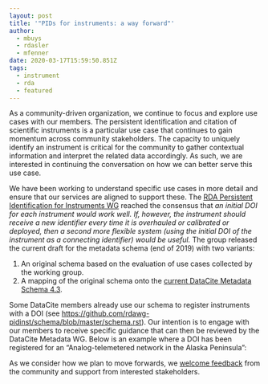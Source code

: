 ```yaml
---
layout: post
title: '"PIDs for instruments: a way forward"'
author:
  - mbuys
  - rdasler
  - mfenner
date: 2020-03-17T15:59:50.851Z
tags:
  - instrument
  - rda
  - featured
---
```

As a community-driven organization, we continue to focus and explore use cases with our members. The persistent identification and citation of scientific instruments is a particular use case that continues to gain momentum across community stakeholders. The capacity to uniquely identify an instrument is critical for the community to gather contextual information and interpret the related data accordingly. As such, we are interested in continuing the conversation on how we can better serve this use case.

We have been working to understand specific use cases in more detail and ensure that our services are aligned to support these. The [RDA Persistent Identification for Instruments WG](https://www.rd-alliance.org/groups/persistent-identification-instruments-wg) reached the consensus that _an initial DOI for each instrument would work well. If, however, the instrument should receive a new identifier every time it is overhauled or calibrated or deployed, then a second more flexible system (using the initial DOI of the instrument as a connecting identifier) would be useful._ The group released the current draft for the metadata schema (end of 2019) with two variants:

1. An original schema based on the evaluation of use cases collected by the working group.
2. A mapping of the original schema onto the [current DataCite Metadata Schema 4.3](https://schema.datacite.org/meta/kernel-4.3/).

Some DataCite members already use our schema to register instruments with a DOI (see <https://github.com/rdawg-pidinst/schema/blob/master/schema.rst>). Our intention is to engage with our members to receive specific guidance that can then be reviewed by the DataCite Metadata WG. Below is an example where a DOI has been registered for an “Analog-telemetered network in the Alaska Peninsula”:



As we consider how we plan to move forwards, we [welcome feedback](https://datacite.org/roadmap.html) from the community and support from interested stakeholders.
